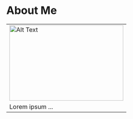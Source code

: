 About Me
==

<table border="0">
 <tr>
    <td><img src="docs/assets/Headshot.png" alt="Alt Text" width="300" height="200"></td>
 </tr>
 <tr>
    <td>Lorem ipsum ...</td>
 </tr>
</table>

